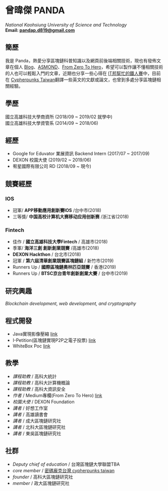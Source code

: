 <!-- # Wei-Jie Zeng -->
# 曾暐傑 PANDA
*National Kaohsiung University of Science and Technology*  
**Email: pandap.d819@gmail.com**  

## 簡歷
我是 Panda，熱愛分享區塊鏈科普知識以及網頁前後端相關技術，現也有發佈文章在個人 [Blog](https://medium.com/@kiss851990)、[ASMOND](https://medium.com/asmond)、[From Zero To Hero](https://medium.com/open-coding-style)，希望可以製作讓不懂相關技術的人也可以輕鬆入門的文章，近期也分享一些心得在 [IT邦幫忙的鐵人賽](https://ithelp.ithome.com.tw/users/20118325/ironman/2618)中，目前在 [Cypherpunks Taiwan](https://github.com/cypherpunks-core)翻譯一些英文的文獻或論文，也曾到多處分享區塊鏈相關經驗。

## 學歷
國立高雄科技大學商資所 (2018/09 ~ 2019/02 就學中)   
國立高雄科技大學資管系 (2014/09 ~ 2018/06)

## 經歷
- Google for Eduvator 業展資訊 Backend Intern (2017/07 ~ 2017/09)
- DEXON 校園大使 (2019/02 ~ 2019/06)
- 宥星國際有限公司 RD (2018/09 ~ 現今)

## 競賽經歷

### IOS 
- 冠軍/ **APP移動應用創新賽IOS** /台中市(2018)
- 三等獎/ **中国高校计算机大赛移动应用创新赛** /浙江省(2018)

### Fintech 
- 佳作 / **國立高雄科技大學Fintech** / 高雄市(2018)
- 季軍/ **海洋三創 創新創業競賽** /高雄市(2018)
- **DEXON Hackthon** / 台北市(2018)
- 冠軍 / **第六屆清華創業競賽區塊鏈組** / 新竹市(2019)
- Runners Up / **國際區塊鏈奧林匹亞競賽** / 香港(2019)
- Runners Up / **BTSC京台青年創新創業大賽** / 台中市(2019)

## 研究興趣
*Blockchain development, web development, and cryptography*

## 程式開發
- Java實現影像壓縮 [link](https://github.com/panda850819/palette)
- I-Petition(區塊鏈實現P2P之電子投票) [link](https://github.com/panda850819/i-Petition)
- WhiteBox Poc [link](https://github.com/panda850819/whitebox)


## 教學
- *課程助教* / 高科大統計
- *課程助教* / 高科大計算機概論
- *課程助教* / 高科大資訊安全
- *作者* / Medium專欄(From Zero To Hero) [link](https://medium.com/open-coding-style)
- *校園大使* / DEXON Foundation
- *講者* / 好想工作室
- *講者* / 高雄讀書會
- *講者* / 成大區塊鏈研究社
- *講者* / 北科大區塊鏈研究社
- *講者* / 東吳區塊鏈研究社

## 社群
- *Deputy chief of education* / 台灣區塊鏈大學聯盟TBA
- *core member* / [密碼龐克台灣 cypherpunks taiwan](https://github.com/cypherpunks-core) 
- *founder* / 高科大區塊鏈研究社
- *member* / 政大區塊鏈研究社
